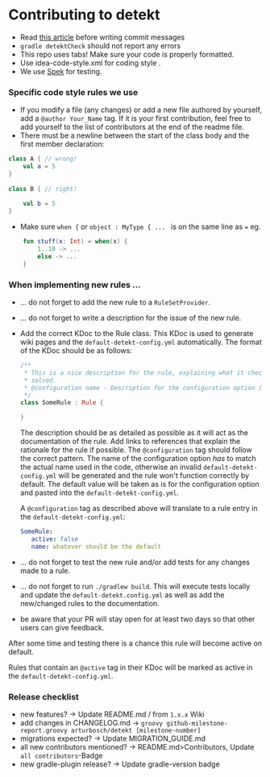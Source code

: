 # Contributing to detekt

- Read [this article](https://chris.beams.io/posts/git-commit/) before writing commit messages
- `gradle detektCheck` should not report any errors
- This repo uses tabs! Make sure your code is properly formatted.
- Use idea-code-style.xml for coding style .
- We use [Spek](https://github.com/spekframework/spek) for testing.

### Specific code style rules we use

- If you modify a file (any changes) or add a new file authored by yourself, add a `@author Your_Name` tag. 
If it is your first contribution, feel free to add yourself to the list of contributors at the end of the readme file.
- There must be a newline between the start of the class body and the first member declaration:
```kotlin
class A { // wrong!
    val a = 5
}
  
class B { // right!
  
    val b = 5
}
```
- Make sure `when {` or `object : MyType { ... ` is on the same line as `=` eg. 
```kotlin
    fun stuff(x: Int) = when(x) {
        1..10 -> ...
        else -> ...
    }
```

### When implementing new rules ...

- ... do not forget to add the new rule to a `RuleSetProvider`.
- ... do not forget to write a description for the issue of the new rule.
- Add the correct KDoc to the Rule class. This KDoc is used to generate wiki pages and the `default-detekt-config.yml`
automatically. The format of the KDoc should be as follows:

    ```kotlin
    /**
     * This is a nice description for the rule, explaining what it checks, why it exists and how violations can be
     * solved.
     * @configuration name - Description for the configuration option (default: "whatever should be the default")
     */
    class SomeRule : Rule {
  
    }
    ```
    
    The description should be as detailed as possible as it will act as the documentation of the rule. Add links to 
    references that explain the rationale for the rule if possible.
    The `@configuration` tag should follow the correct pattern. The name of the configuration option *has* to match the 
    actual name used in the code, otherwise an invalid `default-detekt-config.yml` will be generated and the rule won't
    function correctly by default. 
    The default value will be taken as is for the configuration option and pasted into the `default-detekt-config.yml`.
    
    A `@configuration` tag as described above will translate to a rule entry in the `default-detekt-config.yml`:
    ```yml
    SomeRule:
       active: false
       name: whatever should be the default
    ```
- ... do not forget to test the new rule and/or add tests for any changes made to a rule. 
- ... do not forget to run `./gradlew build`. This will execute tests locally and update the `default-detekt.config.yml`
as well as add the new/changed rules to the documentation.
- be aware that your PR will stay open for at least two days so that other users can give feedback.

After some time and testing there is a chance this rule will become active on default.

Rules that contain an `@active` tag in their KDoc will be marked as active in the `default-detekt-config.yml`.

### Release checklist

- new features? -> Update README.md / from `1.x.x` Wiki
- add changes in CHANGELOG.md -> `groovy github-milestone-report.groovy arturbosch/detekt [milestone-number]`
- migrations expected? -> Update MIGRATION_GUIDE.md
- all new contributors mentioned? -> README.md>Contributors, Update `all contributors`-Badge
- new gradle-plugin release? -> Update gradle-version badge
